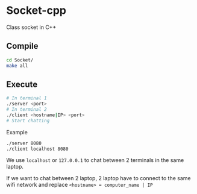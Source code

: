 # Socket-cpp

Class socket in C++

## Compile

```bash
cd Socket/
make all
```

## Execute

```bash
# In terminal 1
./server <port>
# In terminal 2
./client <hostname|IP> <port>
# Start chatting
```

Example

```bash
./server 8080
./client localhost 8080
```

We use `localhost` or `127.0.0.1` to chat between 2 terminals in the same laptop.

If we want to chat between 2 laptop, 2 laptop have to connect to the same wifi network and replace `<hostname> = computer_name | IP`
